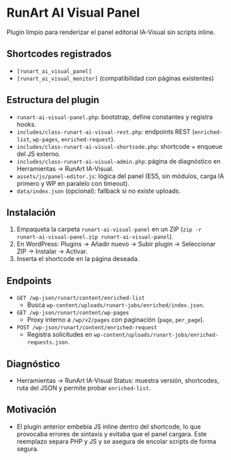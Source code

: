 RunArt AI Visual Panel
======================

Plugin limpio para renderizar el panel editorial IA-Visual sin scripts inline.

Shortcodes registrados
----------------------
- `[runart_ai_visual_panel]`
- `[runart_ai_visual_monitor]` (compatibilidad con páginas existentes)

Estructura del plugin
---------------------
- `runart-ai-visual-panel.php`: bootstrap, define constantes y registra hooks.
- `includes/class-runart-ai-visual-rest.php`: endpoints REST (`enriched-list`, `wp-pages`, `enriched-request`).
- `includes/class-runart-ai-visual-shortcode.php`: shortcode + enqueue del JS externo.
- `includes/class-runart-ai-visual-admin.php`: página de diagnóstico en Herramientas → RunArt IA-Visual.
- `assets/js/panel-editor.js`: lógica del panel (ES5, sin módulos, carga IA primero y WP en paralelo con timeout).
- `data/index.json` (opcional): fallback si no existe uploads.

Instalación
-----------
1. Empaqueta la carpeta `runart-ai-visual-panel` en un ZIP (`zip -r runart-ai-visual-panel.zip runart-ai-visual-panel`).
2. En WordPress: Plugins → Añadir nuevo → Subir plugin → Seleccionar ZIP → Instalar → Activar.
3. Inserta el shortcode en la página deseada.

Endpoints
---------
- `GET /wp-json/runart/content/enriched-list`
	- Busca `wp-content/uploads/runart-jobs/enriched/index.json`.
- `GET /wp-json/runart/content/wp-pages`
	- Proxy interno a `/wp/v2/pages` con paginación (`page`, `per_page`).
- `POST /wp-json/runart/content/enriched-request`
	- Registra solicitudes en `wp-content/uploads/runart-jobs/enriched-requests.json`.

Diagnóstico
-----------
- Herramientas → RunArt IA-Visual Status: muestra versión, shortcodes, ruta del JSON y permite probar `enriched-list`.

Motivación
----------
- El plugin anterior embebía JS inline dentro del shortcode, lo que provocaba errores de sintaxis y evitaba que el panel cargara. Este reemplazo separa PHP y JS y se asegura de encolar scripts de forma segura.
